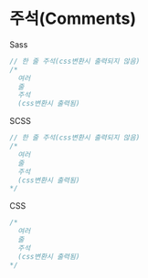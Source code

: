 # 주석(Comments)

Sass

```sass
// 한 줄 주석(css변환시 출력되지 않음)
/*
  여러
  줄
  주석
  (css변환시 출력됨)
```

SCSS

```scss
// 한 줄 주석(css변환시 출력되지 않음)
/*
  여러
  줄
  주석
  (css변환시 출력됨)
*/
```

CSS

```css
/*
  여러
  줄
  주석
  (css변환시 출력됨)
*/
```
